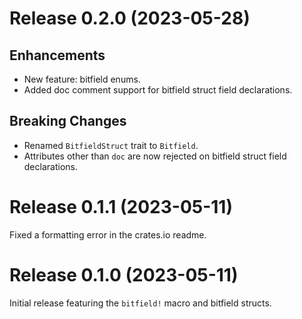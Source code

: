 # Release 0.2.0 (2023-05-28)

## Enhancements

* New feature: bitfield enums.
* Added doc comment support for bitfield struct field declarations.

## Breaking Changes

* Renamed `BitfieldStruct` trait to `Bitfield`.
* Attributes other than `doc` are now rejected on bitfield struct field
  declarations.

# Release 0.1.1 (2023-05-11)

Fixed a formatting error in the crates.io readme.

# Release 0.1.0 (2023-05-11)

Initial release featuring the `bitfield!` macro and bitfield structs.
